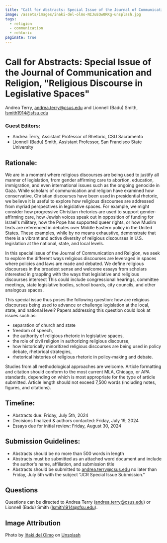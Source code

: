 ```yaml
---
title: "Call for Abstracts: Special Issue of the Journal of Communication and Religion, "Religious Discourse in Legislative Spaces"
image: /assets/images/inaki-del-olmo-NIJuEQw0RKg-unsplash.jpg
tags:
  - religion
  - communication
  - rehtoric
paginate: true   
---
```


Call for Abstracts: Special Issue of the Journal of Communication and Religion, "Religious Discourse in Legislative Spaces"
===========================================================================================================================

Andrea Terry, <andrea.terry@csus.edu> and Lionnell (Badu) Smith, <lsmith1914@sfsu.edu>

### Guest Editors:
- Andrea Terry, Assistant Professor of Rhetoric, CSU Sacramento
- Lionnell (Badu) Smith, Assistant Professor, San Francisco State University

## Rationale:

We are in a moment where religious discourses are being used to justify all manner of legislation, from gender affirming care to abortion, education, immigration, and even international issues such as the ongoing genocide in Gaza. While scholars of communication and religion have examined how conservative, Christian discourses have been used in presidential rhetoric, we believe it is useful to explore how religious discourses are addressed from myriad perspectives in legislative spaces. For example, we might consider how progressive Christian rhetorics are used to support gender-affirming care, how Jewish voices speak out in opposition of funding for Israel's military, how the Pope has supported queer rights, or how Muslim texts are referenced in debates over Middle Eastern policy in the United States. These examples, while by no means exhaustive, demonstrate that there is a vibrant and active diversity of religious discourses in U.S. legislation at the national, state, and local levels.  

In this special issue of the Journal of Communication and Religion, we seek to explore the different ways religious discourses are leveraged in spaces where policies and laws are made and debated. We define religious discourses in the broadest sense and welcome essays from scholars interested in grappling with the ways that legislative and religious discourses intersect This could include congressional hearings, committee meetings, state legislative bodies, school boards, city councils, and other analogous spaces. 

This special issue thus poses the following question: how are religious discourses being used to advance or challenge legislation at the local, state, and national level? Papers addressing this question could look at issues such as:

-   separation of church and state
-   freedom of speech, 
-   the authority of religious rhetoric in legislative spaces, 
-   the role of civil religion in authorizing religious discourse, 
-   how historically minoritized religious discourses are being used in policy debate, rhetorical strategies,
-   rhetorical histories of religious rhetoric in policy-making and debate. 

Studies from all methodological approaches are welcome. Article formatting and citation should conform to the most current MLA, Chicago, or APA standards, depending on which is most appropriate for the type of article submitted. Article length should not exceed 7,500 words (including notes, figures, and citations). 

## Timeline: 

-   Abstracts due: Friday, July 5th, 2024 
-   Decisions finalized & authors contacted: Friday, July 19, 2024
-   Essays due for initial review: Friday, August 30, 2024

## Submission Guidelines:

-   Abstracts should be no more than 500 words in length
-   Abstracts must be submitted as an attached word document and include the author's name, affiliation, and submission title 
-   Abstracts should be submitted to <andrea.terry@csus.edu> no later than Friday, July 5th with the subject "JCR Special Issue Submission."

## Questions
Questions can be directed to Andrea Terry (<andrea.terry@csus.edu>) or Lionnell (Badu) Smith (<lsmith1914@sfsu.edu>).

## Image Attribution
Photo by <a href="https://unsplash.com/@inakihxz?utm_content=creditCopyText&utm_medium=referral&utm_source=unsplash">Iñaki del Olmo</a> on <a href="https://unsplash.com/photos/assorted-title-of-books-piled-in-the-shelves-NIJuEQw0RKg?utm_content=creditCopyText&utm_medium=referral&utm_source=unsplash">Unsplash</a>
  
